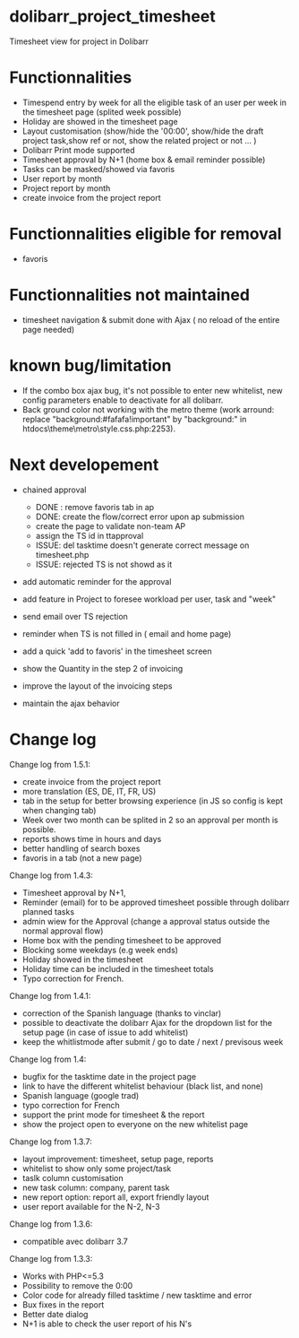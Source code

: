 # dolibarr_project_timesheet
Timesheet view for project in Dolibarr


# Functionnalities
 - Timespend entry by week for all the eligible task of an user per week in the timesheet page (splited week possible)
 - Holiday are showed in the timesheet page
 - Layout customisation (show/hide the '00:00', show/hide the draft project task,show ref or not, show the related project or not ... )
 - Dolibarr Print mode supported 
 - Timesheet approval by N+1 (home box & email reminder possible)
 - Tasks can be masked/showed via favoris
 - User report by month
 - Project report by month
 - create invoice from the project report

 
# Functionnalities eligible for removal
- favoris 

# Functionnalities not maintained
 - timesheet navigation & submit done with Ajax ( no reload of the entire page needed)

# known bug/limitation
- If the combo box ajax bug, it's not possible to enter new whitelist, new config parameters enable to deactivate for all dolibarr.
- Back ground color not working with the metro theme (work arround: replace "background:#fafafa!important" by "background:" in htdocs\theme\metro\style.css.php:2253).

# Next developement

- chained approval
    - DONE : remove favoris tab in ap
    - DONE: create the flow/correct error upon ap submission
    - create the page to validate non-team AP
    - assign the TS id in ttapproval
    - ISSUE: del tasktime doesn't generate correct message on timesheet.php
    - ISSUE: rejected TS is not showd as it

- add automatic reminder for the approval
- add feature in Project to foresee workload per user, task and "week"
- send email over TS rejection
- reminder when TS is not filled in ( email and home page)
- add a quick 'add to favoris' in the timesheet screen
- show the Quantity in the step 2 of invoicing
- improve the layout of the invoicing steps
- maintain the ajax behavior

# Change log

Change log from 1.5.1:

- create invoice from the project report
- more translation (ES, DE, IT, FR, US)
- tab in the setup for better browsing experience (in JS so config is kept when changing tab)
- Week over two month can be splited in 2 so an approval per month is possible.
- reports shows time in hours and days
- better handling of search boxes
- favoris in a tab (not a new page)

Change log from 1.4.3:

 - Timesheet approval by N+1, 
 - Reminder (email) for to be approved timesheet possible through dolibarr planned tasks 
 - admin wiew for the Approval (change a approval status outside the normal approval flow)
 - Home box with the pending timesheet to be approved
 - Blocking some weekdays (e.g week ends)
 - Holiday showed in the timesheet
 - Holiday time can be included in the timesheet totals
 - Typo correction for French.
 
Change log from 1.4.1: 

 - correction of the Spanish language (thanks to vinclar)
 - possible to deactivate the dolibarr Ajax for the dropdown list for the setup page (in case of issue to add whitelist) 
 - keep the whitlistmode after submit / go to date / next / previsous week


Change log from 1.4: 

- bugfix for the tasktime date in the project page
- link to have the different whitelist behaviour (black list, and none)
- Spanish language (google trad)
- typo correction for French
- support the print mode for timesheet & the report
- show the project open to everyone on the new whitelist page

Change log from 1.3.7:

- layout improvement: timesheet, setup page, reports
- whitelist to show only some project/task
- taslk column customisation 
- new task column: company, parent task
- new report option: report all, export friendly layout
- user report available for the N-2, N-3 

Change log from 1.3.6:

- compatible avec dolibarr 3.7


Change log from 1.3.3:

- Works with PHP<=5.3
- Possibility to remove the 0:00
- Color code for already filled tasktime / new tasktime and error
- Bux fixes in the report
- Better date dialog
- N+1 is able to check the user report of his N's
